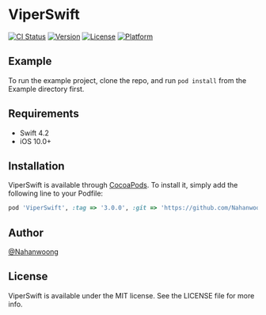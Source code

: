 # ViperSwift

[![CI Status](https://img.shields.io/travis/nibdevn@gmail.com/ViperSwift.svg?style=flat)](https://travis-ci.org/nibdevn@gmail.com/ViperSwift)
[![Version](https://img.shields.io/cocoapods/v/ViperSwift.svg?style=flat)](https://cocoapods.org/pods/ViperSwift)
[![License](https://img.shields.io/cocoapods/l/ViperSwift.svg?style=flat)](https://cocoapods.org/pods/ViperSwift)
[![Platform](https://img.shields.io/cocoapods/p/ViperSwift.svg?style=flat)](https://cocoapods.org/pods/ViperSwift)

## Example

To run the example project, clone the repo, and run `pod install` from the Example directory first.

## Requirements

 - Swift 4.2
 - iOS 10.0+  

## Installation

ViperSwift is available through [CocoaPods](https://cocoapods.org). To install
it, simply add the following line to your Podfile:

```ruby
pod 'ViperSwift', :tag => '3.0.0', :git => 'https://github.com/Nahanwoong/ViperSwift'
```

## Author

[@Nahanwoong](nibdevn@gmail.com)

## License

ViperSwift is available under the MIT license. See the LICENSE file for more info.
